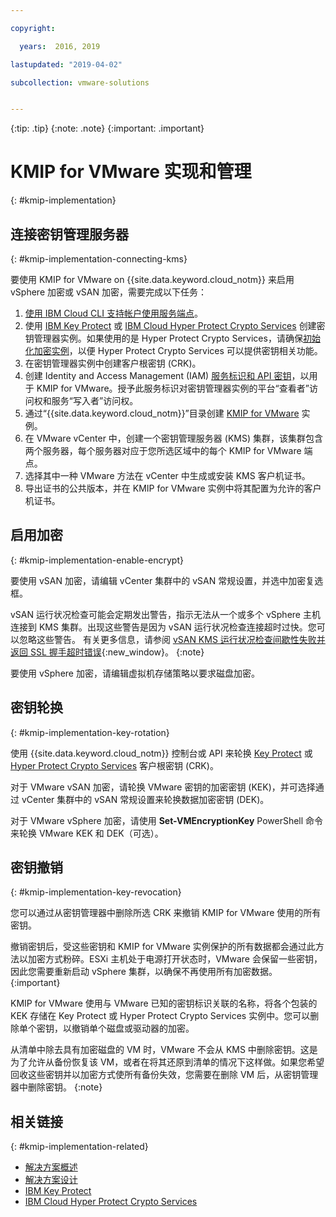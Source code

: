 ```yaml
---

copyright:

  years:  2016, 2019

lastupdated: "2019-04-02"

subcollection: vmware-solutions


---
```


{:tip: .tip}
{:note: .note}
{:important: .important}

# KMIP for VMware 实现和管理
{: #kmip-implementation}

## 连接密钥管理服务器
{: #kmip-implementation-connecting-kms}

要使用 KMIP for VMware on {{site.data.keyword.cloud_notm}} 来启用 vSphere 加密或 vSAN 加密，需要完成以下任务：

1. [使用 IBM Cloud CLI 支持帐户使用服务端点](/docs/services/service-endpoint?topic=service-endpoint-getting-started#cs_cli_install_steps)。
2. 使用 [IBM Key Protect](/docs/services/key-protect?topic=key-protect-getting-started-tutorial) 或 [IBM Cloud Hyper Protect Crypto Services](/docs/services/hs-crypto?topic=hs-crypto-get-started#get-started) 创建密钥管理器实例。如果使用的是 Hyper Protect Crypto Services，请确保[初始化加密实例](/docs/services/hs-crypto?topic=hs-crypto-initialize-hsm#initialize-hsm)，以便 Hyper Protect Crypto Services 可以提供密钥相关功能。
3. 在密钥管理器实例中创建客户根密钥 (CRK)。
4. 创建 Identity and Access Management (IAM) [服务标识和 API 密钥](/docs/iam?topic=iam-serviceidapikeys)，以用于 KMIP for VMware。授予此服务标识对密钥管理器实例的平台“查看者”访问权和服务“写入者”访问权。
5. 通过“{{site.data.keyword.cloud_notm}}”目录创建 [KMIP for VMware](/docs/services/vmwaresolutions/services?topic=vmware-solutions-kmip_standalone_ordering) 实例。
6. 在 VMware vCenter 中，创建一个密钥管理服务器 (KMS) 集群，该集群包含两个服务器，每个服务器对应于您所选区域中的每个 KMIP for VMware 端点。
7. 选择其中一种 VMware 方法在 vCenter 中生成或安装 KMS 客户机证书。
8. 导出证书的公共版本，并在 KMIP for VMware 实例中将其配置为允许的客户机证书。

## 启用加密
{: #kmip-implementation-enable-encrypt}

要使用 vSAN 加密，请编辑 vCenter 集群中的 vSAN 常规设置，并选中加密复选框。

vSAN 运行状况检查可能会定期发出警告，指示无法从一个或多个 vSphere 主机连接到 KMS 集群。出现这些警告是因为 vSAN 运行状况检查连接超时过快。您可以忽略这些警告。
有关更多信息，请参阅 [vSAN KMS 运行状况检查间歇性失败并返回 SSL 握手超时错误](https://kb.vmware.com/s/article/67115){:new_window}。
{:note}

要使用 vSphere 加密，请编辑虚拟机存储策略以要求磁盘加密。

## 密钥轮换
{: #kmip-implementation-key-rotation}

使用 {{site.data.keyword.cloud_notm}} 控制台或 API 来轮换 [Key Protect](/docs/services/key-protect?topic=key-protect-rotate-keys#rotate-keys) 或 [Hyper Protect Crypto Services](/docs/services/hs-crypto?topic=hs-crypto-rotating-keys) 客户根密钥 (CRK)。

对于 VMware vSAN 加密，请轮换 VMware 密钥的加密密钥 (KEK)，并可选择通过 vCenter 集群中的 vSAN 常规设置来轮换数据加密密钥 (DEK)。

对于 VMware vSphere 加密，请使用 **Set-VMEncryptionKey** PowerShell 命令来轮换 VMware KEK 和 DEK（可选）。

## 密钥撤销
{: #kmip-implementation-key-revocation}

您可以通过从密钥管理器中删除所选 CRK 来撤销 KMIP for VMware 使用的所有密钥。

撤销密钥后，受这些密钥和 KMIP for VMware 实例保护的所有数据都会通过此方法以加密方式粉碎。ESXi 主机处于电源打开状态时，VMware 会保留一些密钥，因此您需要重新启动 vSphere 集群，以确保不再使用所有加密数据。
{:important}

KMIP for VMware 使用与 VMware 已知的密钥标识关联的名称，将各个包装的 KEK 存储在 Key Protect 或 Hyper Protect Crypto Services 实例中。您可以删除单个密钥，以撤销单个磁盘或驱动器的加密。

从清单中除去具有加密磁盘的 VM 时，VMware 不会从 KMS 中删除密钥。这是为了允许从备份恢复该 VM，或者在将其还原到清单的情况下这样做。如果您希望回收这些密钥并以加密方式使所有备份失效，您需要在删除 VM 后，从密钥管理器中删除密钥。
{:note}

## 相关链接
{: #kmip-implementation-related}

* [解决方案概述](/docs/services/vmwaresolutions/archiref/kmip?topic=vmware-solutions-kmip-overview)
* [解决方案设计](/docs/services/vmwaresolutions/archiref/kmip?topic=vmware-solutions-kmip-design)
* [IBM Key Protect](/docs/services/key-protect?topic=key-protect-getting-started-tutorial)
* [IBM Cloud Hyper Protect Crypto Services](/docs/services/hs-crypto?topic=hs-crypto-get-started#get-started)
